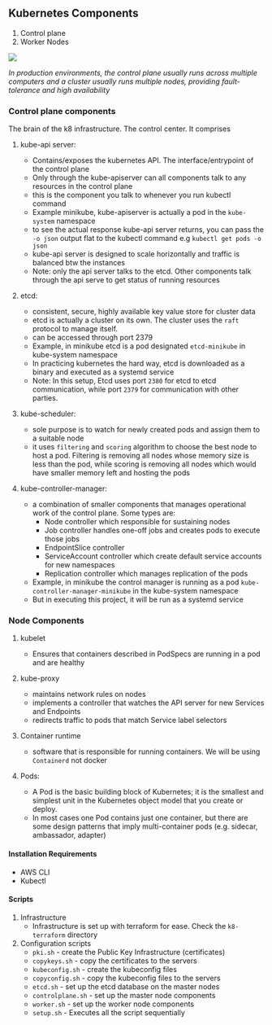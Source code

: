## Kubernetes Components

1. Control plane
2. Worker Nodes

![](https://soms-public-assets.s3.amazonaws.com/components-of-kubernetes.svg)

_In production environments, the control plane usually runs across multiple computers and a cluster usually runs multiple nodes, providing fault-tolerance and high availability_

### Control plane components
The brain of the k8 infrastructure. The control center. It comprises
1. kube-api server: 
   - Contains/exposes the kubernetes API. The interface/entrypoint of the control plane
   - Only through the kube-apiserver can all components talk to any resources in the control plane  
   - this is the component you talk to whenever you run kubectl command
   - Example minikube, kube-apiserver is actually a pod in the `kube-system` namespace
   - to see the actual response kube-api server returns, you can pass the `-o json` output flat to the kubectl command e.g `kubectl get pods -o json`
   - kube-api server  is designed to scale horizontally and traffic is balanced btw the instances
   - Note: only the api server talks to the etcd. Other components talk through the api serve to get status of running resources
2. etcd:
   - consistent, secure, highly available key value store for cluster data
   - etcd is actually a cluster on its own. The cluster uses the `raft` protocol to manage itself.
   - can be accessed through port 2379  
   - Example, in minikube etcd is a pod designated `etcd-minikube` in kube-system namespace
    - In practicing kubernetes the hard way, etcd is downloaded as a binary and executed as a systemd service
    - Note: In this setup, Etcd uses port `2380` for etcd to etcd communication, while port `2379` for communication with other parties.

3. kube-scheduler:
   - sole purpose is to watch for newly created pods and assign them to a suitable node
   - it uses `filtering` and `scoring` algorithm to choose the best node to host a pod. Filtering is removing all nodes whose memory size is less than the pod, 
     while scoring is removing all nodes which would have smaller memory left and hosting the pods
     
4. kube-controller-manager:
   - a combination of smaller components that manages operational work of the control plane. Some types are:
      - Node controller which responsible for sustaining nodes
      - Job controller handles one-off jobs and creates pods to execute those jobs 
      - EndpointSlice controller
      - ServiceAccount controller which create default service accounts for new namespaces
      - Replication controller which manages replication of the pods
   - Example, in minikube the control manager is running as a pod `kube-controller-manager-minikube` in the kube-system namespace
   - But in executing this project, it will be run as a systemd service
    

### Node Components
1. kubelet
   - Ensures that containers described in PodSpecs are running in a pod and are healthy
    
2. kube-proxy
   - maintains network rules on nodes
   - implements a controller that watches the API server for new Services and Endpoints
   - redirects traffic to pods that match Service label selectors 

3. Container runtime
   - software that is responsible for running containers. We will be using `Containerd` not docker
   
4. Pods:
   - A Pod is the basic building block of Kubernetes; it is the smallest and simplest unit in the Kubernetes object model that you create or deploy.
   - In most cases one Pod contains just one container, but there are some design patterns that imply multi-container pods (e.g. sidecar, ambassador, adapter)
   
#### Installation Requirements
- AWS CLI
- Kubectl

#### Scripts
1. Infrastructure
   - Infrastructure is set up with terraform for ease. Check the `k8-terraform` directory
2. Configuration scripts
   - `pki.sh`           - create the Public Key Infrastructure (certificates)
   - `copykeys.sh`      - copy the certificates to the servers
   - `kubeconfig.sh`    - create the kubeconfig files
   - `copyconfig.sh`    - copy the kubeconfig files to the servers
   - `etcd.sh`          - set up the etcd database on the master nodes
   - `controlplane.sh`  - set up the master node components 
   - `worker.sh`        - set up the worker node components
   - `setup.sh`         - Executes all the script sequentially
   

